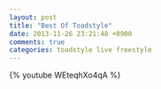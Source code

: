 ```yaml
---
layout: post
title: "Best Of Toadstyle"
date: 2013-11-26 23:21:48 +0900
comments: true
categories: toadstyle live freestyle
---
```


{% youtube WEteqhXo4qA %}
